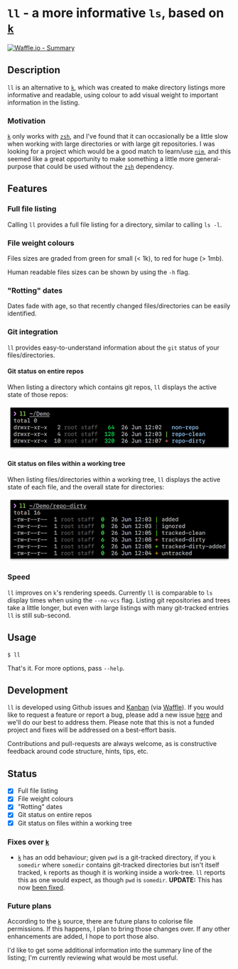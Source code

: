 # `ll` - a more informative `ls`, based on [`k`][1]

[![Waffle.io - Summary](https://badge.waffle.io/03e04bd3c5dd71dd392210b4479adccc.svg?columns=all)](https://waffle.io/OldhamMade/ll)


## Description

`ll` is an alternative to [`k`][1], which was created to make directory listings more informative 
and readable, using colour to add visual weight to important information in the listing.

### Motivation

[`k`][1] only works with [`zsh`][2], and I've found that it can occasionally be a little slow
when working with large directories or with large git repositories. I was looking for a project
which would be a good match to learn/use [`nim`][3], and this seemed like a great opportunity to make 
something a little more general-purpose that could be used without the [`zsh`][2] dependency.

## Features

### Full file listing

Calling `ll` provides a full file listing for a directory, similar to calling `ls -l`.

### File weight colours

Files sizes are graded from green for small (< 1k), to red for huge (> 1mb).

Human readable files sizes can be shown by using the `-h` flag.

### "Rotting" dates

Dates fade with age, so that recently changed files/directories can be easily identified.

### Git integration

`ll` provides easy-to-understand information about the `git` status of your files/directories.

#### Git status on entire repos

When listing a directory which contains git repos, `ll` displays the active state of those repos:

![Image demonstrating repository listing](.images/repos.png)

#### Git status on files within a working tree

When listing files/directories within a working tree, `ll` displays the active state of each file, and the overall state for directories:

![Image demonstrating file listing](.images/status.png)

### Speed

`ll` improves on `k`'s rendering speeds. Currently `ll` is comparable to `ls` display times when using the `--no-vcs` flag. Listing git repositories and trees take a little longer, but even with large listings with many git-tracked entries `ll` is still sub-second.

## Usage

    $ ll
    
That's it. For more options, pass `--help`.

## Development

`ll` is developed using Github issues and [Kanban][4] (via [Waffle][5]). If you would like to
request a feature or report a bug, please add a new issue [here](https://github.com/OldhamMade/ll/issues)
and we'll do our best to address them. Please note that this is not a funded project and fixes
will be addressed on a best-effort basis.

Contributions and pull-requests are always welcome, as is constructive feedback around 
code structure, hints, tips, etc. 

## Status

- [x] Full file listing
- [x] File weight colours
- [x] "Rotting" dates
- [x] Git status on entire repos
- [x] Git status on files within a working tree

### Fixes over [`k`][1]

* [`k`][1] has an odd behaviour; given `pwd` is a git-tracked directory, if you `k somedir` where `somedir` 
contains git-tracked directories but isn't itself tracked, `k` reports as though it is working inside a 
work-tree. `ll` reports this as one would expect, as though `pwd` is `somedir`. **UPDATE:** This has now
[been fixed](https://github.com/supercrabtree/k/issues/47).

### Future plans

According to the [`k`][1] source, there are future plans to colorise file permissions. If this happens,
I plan to bring those changes over. If any other enhancements are added, I hope to port those also.

I'd like to get some additional information into the summary line of the listing; I'm currently reviewing
what would be most useful.


[1]: https://github.com/supercrabtree/k
[2]: https://en.wikipedia.org/wiki/Z_shell
[3]: https://nim-lang.org
[4]: https://en.wikipedia.org/wiki/Kanban
[5]: https://waffle.io
